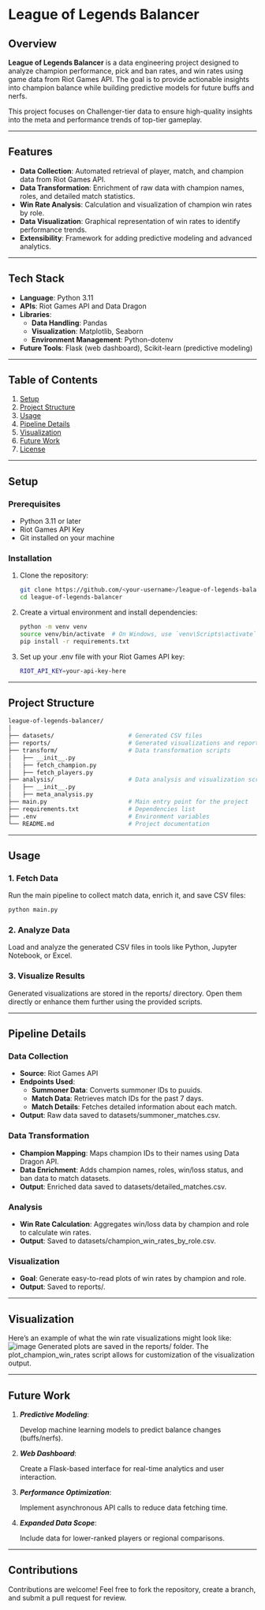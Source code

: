 # League of Legends Balancer

## Overview
**League of Legends Balancer** is a data engineering project designed to analyze champion performance, pick and ban rates, and win rates using game data from Riot Games API. The goal is to provide actionable insights into champion balance while building predictive models for future buffs and nerfs.

This project focuses on Challenger-tier data to ensure high-quality insights into the meta and performance trends of top-tier gameplay.

---

## Features
- **Data Collection**: Automated retrieval of player, match, and champion data from Riot Games API.
- **Data Transformation**: Enrichment of raw data with champion names, roles, and detailed match statistics.
- **Win Rate Analysis**: Calculation and visualization of champion win rates by role.
- **Data Visualization**: Graphical representation of win rates to identify performance trends.
- **Extensibility**: Framework for adding predictive modeling and advanced analytics.

---

## Tech Stack
- **Language**: Python 3.11
- **APIs**: Riot Games API and Data Dragon
- **Libraries**:
  - **Data Handling**: Pandas
  - **Visualization**: Matplotlib, Seaborn
  - **Environment Management**: Python-dotenv
- **Future Tools**: Flask (web dashboard), Scikit-learn (predictive modeling)

---

## Table of Contents
1. [Setup](#setup)
2. [Project Structure](#project-structure)
3. [Usage](#usage)
4. [Pipeline Details](#pipeline-details)
5. [Visualization](#visualization)
6. [Future Work](#future-work)
7. [License](#license)

---

## Setup

### Prerequisites
- Python 3.11 or later
- Riot Games API Key
- Git installed on your machine

### Installation
1. Clone the repository:
   ```bash
   git clone https://github.com/<your-username>/league-of-legends-balancer.git
   cd league-of-legends-balancer
2. Create a virtual environment and install dependencies:
   ```bash
   python -m venv venv
   source venv/bin/activate  # On Windows, use `venv\Scripts\activate`
   pip install -r requirements.txt
3. Set up your .env file with your Riot Games API key:
   ```bash
   RIOT_API_KEY=your-api-key-here

---

## Project Structure
   ```bash
   league-of-legends-balancer/
   │
   ├── datasets/                     # Generated CSV files
   ├── reports/                      # Generated visualizations and reports
   ├── transform/                    # Data transformation scripts
   │   ├── __init__.py
   │   ├── fetch_champion.py
   │   ├── fetch_players.py
   ├── analysis/                     # Data analysis and visualization scripts
   │   ├── __init__.py
   │   ├── meta_analysis.py
   ├── main.py                       # Main entry point for the project
   ├── requirements.txt              # Dependencies list
   ├── .env                          # Environment variables
   └── README.md                     # Project documentation
```

---

## Usage

### 1. Fetch Data
Run the main pipeline to collect match data, enrich it, and save CSV files:
   ```bash
   python main.py
   ```
  
### 2. Analyze Data
Load and analyze the generated CSV files in tools like Python, Jupyter Notebook, or Excel.

### 3. Visualize Results
Generated visualizations are stored in the reports/ directory. Open them directly or enhance them further using the provided scripts.

---

## Pipeline Details

### Data Collection
- **Source**: Riot Games API
- **Endpoints Used**:
  - **Summoner Data**: Converts summoner IDs to puuids.
  - **Match Data**: Retrieves match IDs for the past 7 days.
  - **Match Details**: Fetches detailed information about each match.
- **Output**: Raw data saved to datasets/summoner_matches.csv.

### Data Transformation
- **Champion Mapping**: Maps champion IDs to their names using Data Dragon API.
- **Data Enrichment**: Adds champion names, roles, win/loss status, and ban data to match datasets.
- **Output**: Enriched data saved to datasets/detailed_matches.csv.

### Analysis
- **Win Rate Calculation**: Aggregates win/loss data by champion and role to calculate win rates.
- **Output**: Saved to datasets/champion_win_rates_by_role.csv.

### Visualization
- **Goal**: Generate easy-to-read plots of win rates by champion and role.
- **Output**: Saved to reports/.

---

## Visualization

Here’s an example of what the win rate visualizations might look like:
![image](https://github.com/user-attachments/assets/ddc56651-811c-4088-a580-a5ba1025442b)
Generated plots are saved in the reports/ folder. The plot_champion_win_rates script allows for customization of the visualization output.

---

## Future Work

1. ***Predictive Modeling***:

   Develop machine learning models to predict balance changes (buffs/nerfs).
2. ***Web Dashboard***:

   Create a Flask-based interface for real-time analytics and user interaction.
3. ***Performance Optimization***:

   Implement asynchronous API calls to reduce data fetching time.
4. ***Expanded Data Scope***:

   Include data for lower-ranked players or regional comparisons.

---

## Contributions

Contributions are welcome! Feel free to fork the repository, create a branch, and submit a pull request for review.


